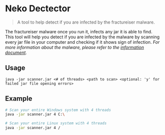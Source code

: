 # Neko Dectector 

> A tool to help detect if you are infected by the fractureiser malware.

The fractureiser malware once you run it, infects any jar it is able to find. This tool will help you detect if you are infected by the malware by scanning every jar file in your computer and checking if it shows sign of infection. *For more information about the malware, please refer to the [information document](https://github.com/fractureiser-investigation/fractureiser/blob/main/README.md).*

## Usage

```
java -jar scanner.jar <# of threads> <path to scan> <optional: 'y' for failed jar file opening errors>
```

## Example

```bash
# Scan your entire Windows system with 4 threads
java -jar scanner.jar 4 C:\

# Scan your entire Linux system with 4 threads
java -jar scanner.jar 4 /
```
